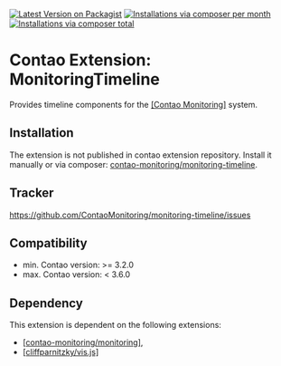 [![Latest Version on Packagist](http://img.shields.io/packagist/v/contao-monitoring/monitoring-timeline.svg?style=flat)](https://packagist.org/packages/contao-monitoring/monitoring-timeline)
[![Installations via composer per month](http://img.shields.io/packagist/dm/contao-monitoring/monitoring-timeline.svg?style=flat)](https://packagist.org/packages/contao-monitoring/monitoring-timeline)
[![Installations via composer total](http://img.shields.io/packagist/dt/contao-monitoring/monitoring-timeline.svg?style=flat)](https://packagist.org/packages/contao-monitoring/monitoring-timeline)

Contao Extension: MonitoringTimeline
====================================

Provides timeline components for the [[Contao Monitoring]](https://github.com/ContaoMonitoring/monitoring) system.


Installation
------------

The extension is not published in contao extension repository.
Install it manually or via composer: [contao-monitoring/monitoring-timeline](https://packagist.org/packages/contao-monitoring/monitoring-timeline).


Tracker
-------

https://github.com/ContaoMonitoring/monitoring-timeline/issues


Compatibility
-------------

- min. Contao version: >= 3.2.0
- max. Contao version: <  3.6.0


Dependency
----------

This extension is dependent on the following extensions:
- [[contao-monitoring/monitoring]](https://packagist.org/packages/contao-monitoring/monitoring),
- [[cliffparnitzky/vis.js]](https://packagist.org/packages/cliffparnitzky/vis.js)